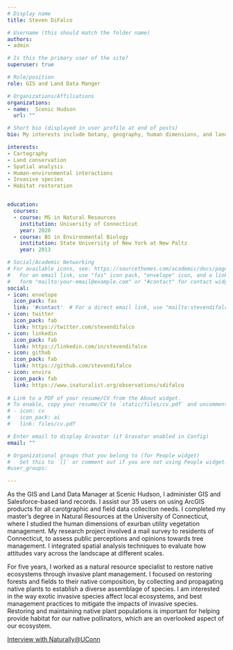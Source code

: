 ```yaml
---
# Display name
title: Steven DiFalco

# Username (this should match the folder name)
authors:
- admin

# Is this the primary user of the site?
superuser: true

# Role/position
role: GIS and Land Data Manger

# Organizations/Affiliations
organizations:
- name:  Scenic Hudson
  url: ""

# Short bio (displayed in user profile at end of posts)
bio: My interests include botany, geography, human dimensions, and landscape ecology.

interests:
- Cartography
- Land conservation
- Spatial analysis
- Human-environmental interactions  
- Invasive species
- Habitat restoration


education:
  courses:
  - course: MS in Natural Resources
    institution: University of Connecticut
    year: 2020
  - course: BS in Environmental Biology
    institution: State University of New York at New Paltz
    year: 2013

# Social/Academic Networking
# For available icons, see: https://sourcethemes.com/academic/docs/page-builder/#icons
#   For an email link, use "fas" icon pack, "envelope" icon, and a link in the
#   form "mailto:your-email@example.com" or "#contact" for contact widget.
social:
- icon: envelope
  icon_pack: fas
  link: '#contact'  # For a direct email link, use "mailto:stevendifalco@gmail.com".
- icon: twitter
  icon_pack: fab
  link: https://twitter.com/stevendifalco
- icon: linkedin
  icon_pack: fab
  link: https://linkedin.com/in/stevendifalco
- icon: github
  icon_pack: fab
  link: https://github.com/stevendifalco
- icon: envira
  icon_pack: fab
  link: https://www.inaturalist.org/observations/sdifalco
  
# Link to a PDF of your resume/CV from the About widget.
# To enable, copy your resume/CV to `static/files/cv.pdf` and uncomment the lines below.
# - icon: cv
#   icon_pack: ai
#   link: files/cv.pdf

# Enter email to display Gravatar (if Gravatar enabled in Config)
email: ""

# Organizational groups that you belong to (for People widget)
#   Set this to `[]` or comment out if you are not using People widget.
#user_groups:

---
```

As the GIS and Land Data Manager at Scenic Hudson, I administer GIS and Salesforce-based land records. I assist our 35 users on using ArcGIS products for all carotgraphic and field data colleciton needs. I completed my master’s degree in Natural Resources at the University of Connecticut, where I studied the human dimensions of exurban utility vegetation management. My research project involved a mail survey to residents of Connecticut, to assess public perceptions and opinions towards tree management. I integrated spatial analysis techniques to evaluate how attitudes vary across the landscape at different scales. 

For five years, I worked as a natural resource specialist to restore native ecosystems through invasive plant management. I focused on restoring forests and fields to their native composition, by collecting and propagating native plants to establish a diverse assemblage of species. I am interested in the way exotic invasive species affect local ecosystems, and best management practices to mitigate the impacts of invasive species. Restoring and maintaining native plant populations is important for helping provide habitat for our native pollinators, which are an overlooked aspect of our ecosystem. 

[Interview with Naturally@UConn](https://naturally.uconn.edu/2019/06/26/meet-graduate-student-steven-difalco/#)


